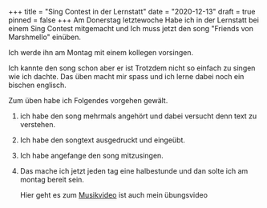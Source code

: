 +++
title = "Sing Contest in der Lernstatt"
date = "2020-12-13"
draft = true
pinned = false
+++
Am Donerstag letztewoche Habe ich in der Lernstatt bei einem Sing Contest mitgemacht und Ich muss jetzt den song "Friends von Marshmello" einüben. 

Ich werde ihn am Montag mit einem kollegen vorsingen.  

Ich kannte den song schon aber er ist Trotzdem nicht so einfach zu singen wie ich dachte. Das üben macht mir spass und ich lerne dabei noch ein bischen englisch. 

Zum üben habe ich Folgendes vorgehen gewält. 

1. ich habe den song mehrmals angehört und dabei versucht denn text zu verstehen.
2. Ich habe den songtext ausgedruckt und eingeübt.
3. Ich habe angefange den song mitzusingen.
4. Das mache ich jetzt jeden tag eine halbestunde und dan solte ich am montag bereit sein.

   Hier geht es zum [Musikvideo](https://www.youtube.com/watch?v=CY8E6N5Nzec) ist auch mein übungsvideo